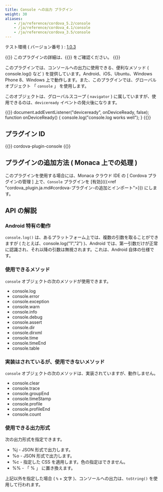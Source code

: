 ```yaml
---
title: Console への出力 プラグイン
weight: 30
aliases: 
    - /ja/reference/cordova_5.2/console
    - /ja/reference/cordova_4.1/console
    - /ja/reference/cordova_3.5/console
---
```


テスト環境 ( バージョン番号 ) : [1.0.3](https://github.com/apache/cordova-plugin-console/releases/tag/1.0.3)


{{<note>}}
このプラグインの詳細は、{{<link title="こちら ( GitHub )" href="https://github.com/apache/cordova-plugin-console">}} をご確認ください。
{{</note>}}

このプラグインでは、コンソールへの出力に使用できる、便利なメソッド (
console.log() など ) を提供しています。Android、iOS、Ubuntu、Windows
Phone 8、Windows
上で動作します。また、このプラグインでは、グローバルオブジェクト 「
`console` 」 を使用します。

このオブジェクトは、グローバルスコープ ( `navigator` )
に属していますが、使用できるのは、`deviceready`
イベントの発火後になります。

{{<highlight javascript>}}
document.addEventListener("deviceready", onDeviceReady, false);
function onDeviceReady() {
    console.log("console.log works well");
}
{{</highlight>}}

プラグイン ID
-------------

{{<highlight javascript>}}
cordova-plugin-console
{{</highlight>}}

プラグインの追加方法 ( Monaca 上での処理 )
------------------------------------------

このプラグインを使用する場合には、Monaca クラウド IDE の [ Cordova プラグインの管理 ] 上で、`Console` プラグインを [有効]({{<ref "cordova_plugin.ja.md#cordova-プラグイン-の追加とインポート">}}) にします。

API の解説
----------

### Android 特有の動作

`console.log()` は、あるプラットフォーム上では、複数の引数を取ることができますが (
たとえば、console.log("1","2") )、Android
では、第一引数だけが正常に認識され、それ以降の引数は無視されます。これは、Android
自体の仕様です。

### 使用できるメソッド

`console` オブジェクトの次のメソッドが使用できます。

-   console.log
-   console.error
-   console.exception
-   console.warn
-   console.info
-   console.debug
-   console.assert
-   console.dir
-   console.dirxml
-   console.time
-   console.timeEnd
-   console.table

### 実装はされているが、使用できないメソッド

`console` オブジェクトの次のメソッドは、実装されていますが、動作しません。

-   console.clear
-   console.trace
-   console.groupEnd
-   console.timeStamp
-   console.profile
-   console.profileEnd
-   console.count

### 使用できる出力形式

次の出力形式を指定できます。

-   %j - JSON 形式で出力します。
-   %o - JSON 形式で出力します。
-   %c - 指定した CSS を適用します。色の指定はできません。
-   %% - 「 % 」 に置き換えます。

上記以外を指定した場合 ( `%` + 文字
)、コンソールへの出力は、`toString()` を使用して行われます。
